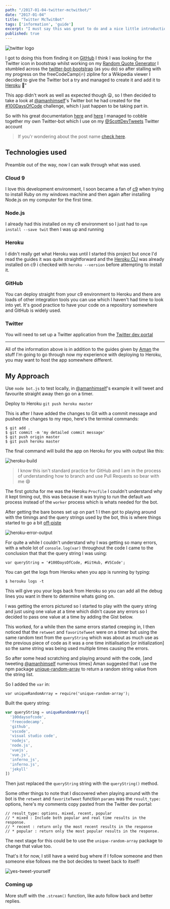 ```yaml
---
path: "/2017-01-04-twitter-mctwitbot/"
date: "2017-01-04"
title: "Twitter McTwitBot"
tags: ['information', 'guide']
excerpt: "I must say this was great to do and a nice little introduction to node and npm."
published: true
---
```


![twitter logo](./twitter-bird.png)

I got to doing this from finding it on [GitHub](https://github.com) I think I
was looking for the Twitter icon in bootstrap whilst working on my
[Random Quote Generator](http://codepen.io/spences10/full/dOaYbP/) I stumbled
across the
[twitter-bot-bootstrap](https://github.com/mobeets/twitter-bot-bootstrap) (as
you do) so after stalling with my progress on the freeCodeCamp(🔥) zipline for a
Wikipedia viewer I decided to give the Twitter bot a try and managed to create
it and add it to [Heroku](https://heroku.com) 🎉"

This app didn't work as well as expected though 😦, so I then decided to take a
look at [@amanhimself](https://twitter.com/amanhimself)'s Twitter bot he had
created for the
[#100DaysOfCode](https://medium.freecodecamp.com/start-2017-with-the-100daysofcode-improved-and-updated-18ce604b237b)
challenge, which I just happen to be taking part in.

So with his great documentation
[here](https://hackernoon.com/create-a-simple-twitter-bot-with-node-js-5b14eb006c08)
and
[here](https://community.risingstack.com/how-to-make-a-twitter-bot-with-node-js/)
I managed to cobble together my own Twitter-bot which I use on my
[@ScottDevTweets](https://twitter.com/ScottDevTweets) Twitter account

> If you'r wondering about the post name
> [check here](https://en.wikipedia.org/wiki/RRS_Sir_David_Attenborough#Boaty_McBoatface_Naming_Controversy).

## Technologies used

Preamble out of the way, now I can walk through what was used.

### Cloud 9

I love this development environment, I soon became a fan of
[c9](https://c9.io/?redirect=0) when trying to install Ruby on my windows
machine and then again after installing Node.js on my computer for the first
time.

### Node.js

I already had this installed on my c9 environment so I just had to
`npm install --save twit` then I was up and running

### Heroku

I didn't really get what Heroku was until I started this project but once I'd
read the guides it was quite straightforward and the
[Heroku CLI](https://devcenter.heroku.com/articles/heroku-cli) was already
installed on c9 i checked with `heroku --version` before attempting to install
it.

### GitHub

You can deploy straight from your c9 environment to Heroku and there are loads
of other integration tools you can use which I haven't had time to look into
yet. It's good practice to have your code on a repository somewhere and GitHub
is widely used.

### Twitter

You will need to set up a Twitter application from the
[Twitter dev portal](https://apps.twitter.com/app/new)

---

All of the information above is in addition to the guides given by
[Aman](https://github.com/amandeepmittal) the stuff I'm going to go through now
my experience with deploying to Heroku, you may want to host the app somewhere
different.

## My Approach

Use `node bot.js` to test locally, in
[@amanhimself](https://twitter.com/amanhimself)'s example it will tweet and
favourite straight away then go on a timer.

Deploy to Heroku `git push heroku master`

This is after I have added the changes to Git with a commit message and pushed
the changes to my repo, here's the terminal commands:

```
$ git add .
$ git commit -m 'my detailed commit message'
$ git push origin master
$ git push heroku master
```

The final command will build the app on Heroku for you with output like this:

![heroku-build](./heroku-build.png)

> I know this isn't standard practice for GitHub and I am in the process of
> understanding how to branch and use Pull Requests so bear with me 😄

The first gotcha for me was the Heroku `Procfile` I couldn't understand why it
kept timing out, this was because it was trying to run the default `web` process
instead of the `worker` process which is whats needed for the bot.

After getting the bare bones set up on part 1 I then got to playing around with
the timings and the query strings used by the bot, this is where things started
to go a bit
[off-piste](https://en.oxforddictionaries.com/definition/us/off-piste)

![heroku-error-output](./heroku-error-output.png)

For quite a while I couldn't understand why I was getting so many errors, with a
whole lot of `console.log(var)` throughout the code I came to the conclusion
that that the query string I was using:

```
var queryString = '#100DaysOfCode, #GitHub, #VSCode';
```

You can get the logs from Heroku when you app is running by typing:

```
$ herouku logs -t
```

This will give you your logs back from Heroku so you can add all the debug lines
you want in there to determine whats going on.

I was getting the errors pictured so I started to play with the query string and
just using one value at a time which didn't cause any errors so I decided to
pass one value at a time by adding the Gist below.

<script src="https://gist.github.com/spences10/46d9981a805786e7c965cf292b9cb3ae.js"></script>

This worked, for a while then the same errors started creeping in, I then
noticed that the `retweet` and `favoriteTweet` were on a timer but using the
same random text from the `queryString` which was about as much use as the
previous piece of code as it was a one time initialisation [or initialization]
so the same string was being used multiple times causing the errors.

So after some head scratching and playing around with the code, [and tweeting
[@amanhimself](https://twitter.com/amanhimself) numerous times] Aman suggested
that I use the npm package
[unique-random-array](https://www.npmjs.com/package/unique-random-array) to
return a random string value from the string list.

So I added the `var` in:

```
var uniqueRandomArray = require('unique-random-array');
```

Built the query string:

```js
var queryString = uniqueRandomArray([
  '100daysofcode',
  'freecodecamp',
  'github',
  'vscode',
  'visual studio code',
  'nodejs',
  'node.js',
  'vuejs',
  'vue.js',
  'inferno_js',
  'inferno.js',
  'jekyll'
])
```

Then just replaced the `queryString` string with the `queryString()` method.

Some other things to note that I discovered when playing around with the bot is
the `retweet` and `favoriteTweet` function `params` was the `result_type:`
options, here's my comments copy pasted from the Twitter dev portal:

```
// result_type: options, mixed, recent, popular
// * mixed : Include both popular and real time results in the response.
// * recent : return only the most recent results in the response
// * popular : return only the most popular results in the response.
```

The next stage for this could be to use the `unique-random-array` package to
change that value too.

That's it for now, I still have a weird bug where if I follow someone and then
someone else follows me the bot decides to tweet back to itself!

![yes-tweet-yourself](./yes-tweet-yourself.png)

### Coming up

More stuff with the `.stream()` function, like auto follow back and better
replies.
